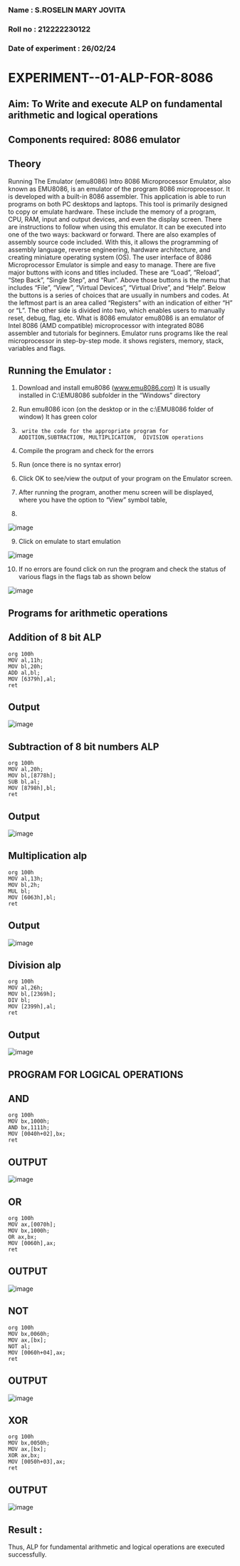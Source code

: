 ### Name : S.ROSELIN MARY JOVITA

### Roll no : 212222230122

### Date of experiment : 26/02/24

# EXPERIMENT--01-ALP-FOR-8086
## Aim: To Write and execute ALP on fundamental arithmetic and logical operations
## Components required: 8086  emulator 
## Theory 
Running The Emulator (emu8086) Intro 8086 Microprocessor Emulator, also known as EMU8086, is an emulator of the program 8086 microprocessor. It is developed with a built-in 8086 assembler. This application is able to run programs on both PC desktops and laptops. This tool is primarily designed to copy or emulate hardware. These include the memory of a program, CPU, RAM, input and output devices, and even the display screen. There are instructions to follow when using this emulator. It can be executed into one of the two ways: backward or forward. There are also examples of assembly source code included. With this, it allows the programming of assembly language, reverse engineering, hardware architecture, and creating miniature operating system (OS). The user interface of 8086 Microprocessor Emulator is simple and easy to manage. There are five major buttons with icons and titles included. These are “Load”, “Reload”, “Step Back”, “Single Step”, and “Run”. Above those buttons is the menu that includes “File”, “View”, “Virtual Devices”, “Virtual Drive”, and “Help”. Below the buttons is a series of choices that are usually in numbers and codes. At the leftmost part is an area called “Registers” with an indication of either “H” or “L”. The other side is divided into two, which enables users to manually reset, debug, flag, etc. What is 8086 emulator emu8086 is an emulator of Intel 8086 (AMD compatible) microprocessor with integrated 8086 assembler and tutorials for beginners. Emulator runs programs like the real microprocessor in step-by-step mode. it shows registers, memory, stack, variables and flags.


 ## Running the Emulator :
1.	Download and install emu8086 (www.emu8086.com) It is usually installed in C:\EMU8086 subfolder in the “Windows” directory
2.	  Run  emu8086 icon (on the desktop or in the c:\EMU8086 folder of window) It has green color 
 
 
3.		write the code for the appropriate program for ADDITION,SUBTRACTION, MULTIPLICATION,  DIVISION operations 

4.	 Compile the program and check for the errors 
5.	Run (once there is no syntax error) 

6.	Click OK to see/view the output of your program on the Emulator screen. 


7.	After running the program, another menu screen will be displayed, where you have the option to “View” symbol table,
8.	 


![image](https://user-images.githubusercontent.com/36288975/189273263-d65baae9-4b8f-4723-afb3-c0ffa4052b04.png)











9.	Click on emulate to start emulation 








![image](https://user-images.githubusercontent.com/36288975/189273273-9bb36ec1-e2e8-4892-8d35-37707332bfdc.png)








10.	If no errors are found click on run the program and check the status of various flags in the flags tab as shown below 






![image](https://user-images.githubusercontent.com/36288975/189273277-113a2a33-4a40-4ff8-95a5-ecd3a1f504fe.png)







## Programs for arithmetic  operations

## Addition  of 8 bit ALP 
```
org 100h
MOV al,11h;
MOV bl,20h;
ADD al,bl;
MOV [6379h],al;
ret
```


## Output  
![image](https://github.com/Roselinjovita/EXPERIMENT--01-ALP-FOR-8086/assets/119104296/95f23b65-ba70-497a-ba28-1662d7256a71)

 
## Subtraction   of 8 bit numbers  ALP 
```
org 100h
MOV al,20h;
MOV bl,[8778h];
SUB bl,al;
MOV [8798h],bl;
ret
```
 
## Output  
![image](https://github.com/Roselinjovita/EXPERIMENT--01-ALP-FOR-8086/assets/119104296/e2285afd-c2fd-4644-a67c-456b768a9fa5)


## Multiplication alp 
```
org 100h
MOV al,13h;
MOV bl,2h;
MUL bl;
MOV [6063h],bl;
ret
```

 ## Output  
 ![image](https://github.com/Roselinjovita/EXPERIMENT--01-ALP-FOR-8086/assets/119104296/5626e838-13bb-4004-8ad2-3d80a3247bfd)



## Division alp 
```
org 100h
MOV al,26h;
MOV bl,[2369h];
DIV bl;
MOV [2399h],al;
ret
```

## Output  
![image](https://github.com/Roselinjovita/EXPERIMENT--01-ALP-FOR-8086/assets/119104296/be5c57d3-eaa5-4feb-ab06-c5d030de07a1)

## PROGRAM FOR LOGICAL OPERATIONS
## AND
```
org 100h
MOV bx,1000h;
AND bx,1111h;
MOV [0040h+02],bx;
ret
```

## OUTPUT
![image](https://github.com/Roselinjovita/EXPERIMENT--01-ALP-FOR-8086/assets/119104296/88095aa9-f09a-434d-9cdf-62d18dfbf7e0)

## OR
```
org 100h
MOV ax,[0070h];
MOV bx,1000h;
OR ax,bx;
MOV [0060h],ax;
ret
```

## OUTPUT

![image](https://github.com/Roselinjovita/EXPERIMENT--01-ALP-FOR-8086/assets/119104296/219d0b26-d23d-403c-b700-11f9f65288fe)

## NOT
```
org 100h
MOV bx,0060h;
MOV ax,[bx]; 
NOT al;
MOV [0060h+04],ax;
ret
```

## OUTPUT
![image](https://github.com/Roselinjovita/EXPERIMENT--01-ALP-FOR-8086/assets/119104296/95cbc112-64cf-43f2-90c4-4bbf615252df)

## XOR
```
org 100h
MOV bx,0050h;
MOV ax,[bx]; 
XOR ax,bx;
MOV [0050h+03],ax;
ret
```

## OUTPUT
![image](https://github.com/Roselinjovita/EXPERIMENT--01-ALP-FOR-8086/assets/119104296/91572065-aa1d-4e32-bf5d-3d135725d8bf)


## Result :
Thus, ALP for fundamental arithmetic and logical operations are executed successfully.
 








